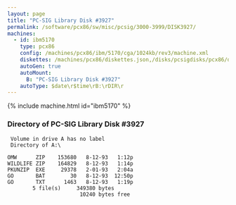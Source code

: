 ```yaml
---
layout: page
title: "PC-SIG Library Disk #3927"
permalink: /software/pcx86/sw/misc/pcsig/3000-3999/DISK3927/
machines:
  - id: ibm5170
    type: pcx86
    config: /machines/pcx86/ibm/5170/cga/1024kb/rev3/machine.xml
    diskettes: /machines/pcx86/diskettes.json,/disks/pcsigdisks/pcx86/diskettes.json
    autoGen: true
    autoMount:
      B: "PC-SIG Library Disk #3927"
    autoType: $date\r$time\rB:\rDIR\r
---
```


{% include machine.html id="ibm5170" %}

### Directory of PC-SIG Library Disk #3927

     Volume in drive A has no label
     Directory of A:\

    OMW      ZIP    153680   8-12-93   1:12p
    WILDLIFE ZIP    164829   8-12-93   1:14p
    PKUNZIP  EXE     29378   2-01-93   2:04a
    GO       BAT        30   8-12-93  12:50p
    GO       TXT      1463   8-12-93   1:19p
            5 file(s)     349380 bytes
                           10240 bytes free
